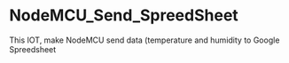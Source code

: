 # NodeMCU_Send_SpreedSheet
 This IOT, make NodeMCU send data (temperature and humidity to Google Spreedsheet

